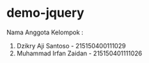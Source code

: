 # demo-jquery
Nama Anggota Kelompok : 
1. Dzikry Aji Santoso - 215150400111029
2. Muhammad Irfan Zaidan - 215150401111026
